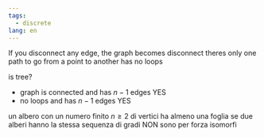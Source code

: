 ```yaml
---
tags:
  - discrete
lang: en
---
```


If you disconnect any edge, the graph becomes disconnect
theres only one path to go from a point to another
has no loops

is tree?

- graph is connected and has $n-1$ edges YES
- no loops and has $n-1$ edges YES

un albero con un numero finito $n \ge 2$ di vertici ha almeno una foglia
se due alberi hanno la stessa sequenza di gradi NON sono per forza isomorfi

